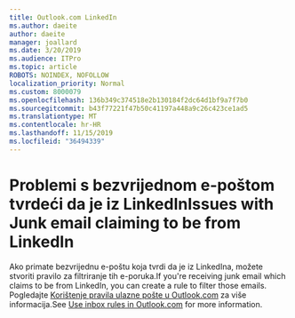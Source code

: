 ```yaml
---
title: Outlook.com LinkedIn
ms.author: daeite
author: daeite
manager: joallard
ms.date: 3/20/2019
ms.audience: ITPro
ms.topic: article
ROBOTS: NOINDEX, NOFOLLOW
localization_priority: Normal
ms.custom: 8000079
ms.openlocfilehash: 136b349c374518e2b130184f2dc64d1bf9a7f7b0
ms.sourcegitcommit: b43f77221f47b50c41197a448a9c26c423ce1ad5
ms.translationtype: MT
ms.contentlocale: hr-HR
ms.lasthandoff: 11/15/2019
ms.locfileid: "36494339"
---
```

# <a name="issues-with-junk-email-claiming-to-be-from-linkedin"></a><span data-ttu-id="50c84-102">Problemi s bezvrijednom e-poštom tvrdeći da je iz LinkedIn</span><span class="sxs-lookup"><span data-stu-id="50c84-102">Issues with Junk email claiming to be from LinkedIn</span></span>

<span data-ttu-id="50c84-103">Ako primate bezvrijednu e-poštu koja tvrdi da je iz LinkedIna, možete stvoriti pravilo za filtriranje tih e-poruka.</span><span class="sxs-lookup"><span data-stu-id="50c84-103">If you're receiving junk email which claims to be from LinkedIn, you can create a rule to filter those emails.</span></span>
<span data-ttu-id="50c84-104">Pogledajte [Korištenje pravila ulazne pošte u Outlook.com](https://aka.ms/OutlookComInboxRules) za više informacija.</span><span class="sxs-lookup"><span data-stu-id="50c84-104">See [Use inbox rules in Outlook.com](https://aka.ms/OutlookComInboxRules) for more information.</span></span>


